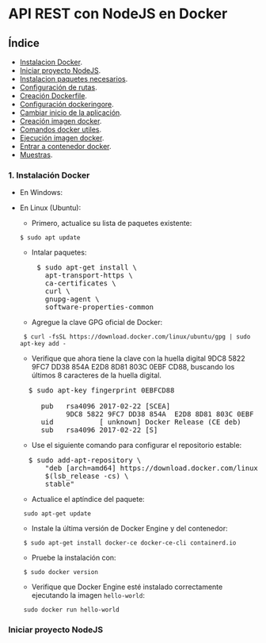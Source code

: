 # API REST con NodeJS en Docker


## Índice
- [Instalacion Docker](#1-instalación-docker).
- [Iniciar proyecto NodeJS](#iniciar-proyecto-nodejs).
- [Instalacion paquetes necesarios](#paquetes-necesarios).
- [Configuración de rutas](#configurar-rutas).
- [Creación Dockerfile](#docker-file).
- [Configuración dockeringore](#docker-ignore).
- [Cambiar inicio de la aplicación](#script-inicio).
- [Creación imagen docker](#docker-image).
- [Comandos docker utiles](#comandos-docker).
- [Ejecución imagen docker]($ejecutar-image-docker).
- [Entrar a contenedor docker](#entrar-docker).
- [Muestras](#muestras).


### 1. Instalación Docker
  - En Windows:
  
  - En Linux (Ubuntu):
    - Primero, actualice su lista de paquetes existente:
    <pre><code>$ sudo apt update</code></pre>
    - Intalar paquetes:
    <pre>
        $ sudo apt-get install \
          apt-transport-https \
          ca-certificates \
          curl \
          gnupg-agent \
          software-properties-common
    </pre>
    - Agregue la clave GPG oficial de Docker:
    <pre><code> $ curl -fsSL https://download.docker.com/linux/ubuntu/gpg | sudo apt-key add - </code></pre>
    - Verifique que ahora tiene la clave con la huella digital 9DC8 5822 9FC7 DD38 854A  E2D8 8D81 803C 0EBF CD88, buscando los últimos 8 caracteres de la huella digital.
    <pre>
      $ sudo apt-key fingerprint 0EBFCD88
      
         pub   rsa4096 2017-02-22 [SCEA]
               9DC8 5822 9FC7 DD38 854A  E2D8 8D81 803C 0EBF CD88
         uid           [ unknown] Docker Release (CE deb) <docker@docker.com>
         sub   rsa4096 2017-02-22 [S]
    </pre>
    - Use el siguiente comando para configurar el repositorio estable:
    <pre>
      $ sudo add-apt-repository \
          "deb [arch=amd64] https://download.docker.com/linux/ubuntu \
          $(lsb_release -cs) \
          stable"
    </pre>
    - Actualice el aptíndice del paquete:
    <pre><code> sudo apt-get update </code></pre>
    - Instale la última versión de Docker Engine y del contenedor:
    <pre><code> $ sudo apt-get install docker-ce docker-ce-cli containerd.io </code></pre>
    - Pruebe la instalación con:
    <pre><code> $ sudo docker version </code></pre>
    - Verifique que Docker Engine esté instalado correctamente ejecutando la  imagen `hello-world`:
    <pre><code> sudo docker run hello-world </code></pre>
    
    

### Iniciar proyecto NodeJS

